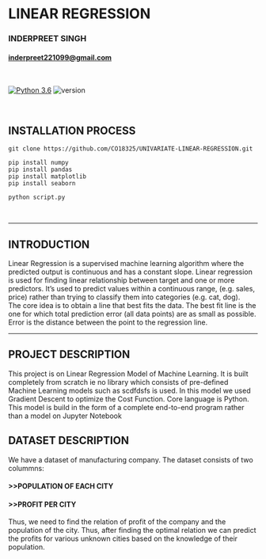 # **LINEAR REGRESSION**

### INDERPREET SINGH  
#### inderpreet221099@gmail.com
<br>

[![Python 3.6](https://img.shields.io/badge/python-3.6-blue.svg)](https://www.python.org/downloads/release/python-360/)
![version](https://img.shields.io/badge/version-1.0.0-blue)

<br>

## INSTALLATION PROCESS
```
git clone https://github.com/CO18325/UNIVARIATE-LINEAR-REGRESSION.git

pip install numpy
pip install pandas
pip install matplotlib
pip install seaborn

python script.py

```
<br>
<hr>

## INTRODUCTION

<p>
Linear Regression is a supervised machine learning algorithm where the predicted output is continuous and has a constant slope. Linear regression is used for finding linear relationship between target and one or more predictors. It’s used to predict values within a continuous range, (e.g. sales, price) rather than trying to classify them into categories (e.g. cat, dog).<br>
The core idea is to obtain a line that best fits the data. The best fit line is the one for which total prediction error (all data points) are as small as possible. Error is the distance between the point to the regression line.  
</p>
<hr>

## PROJECT DESCRIPTION

<p>
This project is on Linear Regression Model of Machine Learning. It is built completely from scratch ie no library which consists of pre-defined Machine Learning models such as scdfdsfs is used. In this model we used Gradient Descent to optimize the Cost Function. Core language is Python. This model is build in the form of a complete end-to-end program rather than a model on Jupyter Notebook
</p>

## DATASET DESCRIPTION

<p>
We have a dataset of manufacturing company. The dataset consists of two colummns:</p>

#### >>POPULATION OF EACH CITY 
#### >>PROFIT PER CITY

<p>
Thus, we need to find the relation of profit of the company and the population of the city. Thus, after finding the optimal relation we can predict the profits for various unknown cities based on the knowledge of their population. 
</p>
